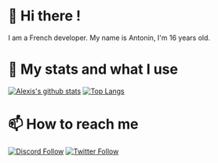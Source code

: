 # 👋 Hi there !
I am a French developer. My name is Antonin, I'm 16 years old.

# 🚀 My stats and what I use
<!--
- [Java](https://docs.oracle.com/javase/8/docs/api/)
-->

<!--<details>
  <summary>:zap: GitHub Stats</summary>

  <img align="left" alt="codeSTACKr's GitHub Stats" src="https://github-readme-stats.vercel.app/api?username=TopeEstLa&count_private=true&show_icons=true&hide_border=true" />

</details>-->

[![Alexis's github stats](https://github-readme-stats.TopeEstLa.vercel.app/api?username=TopeEstLa&count_private=true&show_icons=true)](https://github.com/TopeEstLa)
[![Top Langs](https://github-readme-stats.TopeEstLa.vercel.app/api/top-langs/?username=TopeEstLa&layout=compact&hide_border=true)](https://github.com/TopeEstLa)


# 📫 How to reach me
[![Discord Follow](https://img.shields.io/static/v1?label=Discord&message=join%20me&color=7289DA&logo=Discord&style=for-the-badge)](https://discord.gg/dCMmWaDPrT)
[![Twitter Follow](https://img.shields.io/twitter/follow/sathonayOffi?color=%231DA1F2&label=Follow%20me&logo=Twitter&style=for-the-badge)](https://twitter.com/TopeEstPasLa)

<!--
**TopeEstLa/TopeEstLa** is a ✨ _special_ ✨ repository because its `README.md` (this file) appears on your GitHub profile.

Here are some ideas to get you started:

- 🔭 I’m currently working on ...
- 🌱 I’m currently learning ...
- 👯 I’m looking to collaborate on ...
- 🤔 I’m looking for help with ...
- 💬 Ask me about ...
- 📫 How to reach me: ...
- 😄 Pronouns: ...
- ⚡ Fun fact: ...
-->
